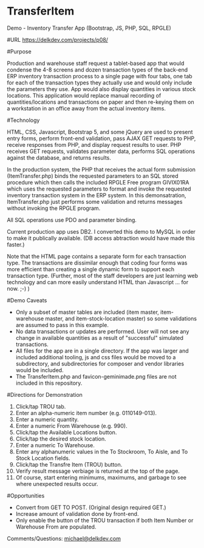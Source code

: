 # TransferItem
Demo - Inventory Transfer App (Bootstrap, JS, PHP, SQL, RPGLE)

#URL
https://delkdev.com/projects/p08/

#Purpose

Production and warehouse staff request a tablet-based app that would condense the 4-8 screens and dozen transaction types of the back-end ERP inventory transaction process to a single page with four tabs, one tab for each of the transaction types they actually use and would only include the parameters they use. App would also display quantities in various stock locations. This application would replace manual recording of quantities/locations and transactions on paper and then re-keying them on a workstation in an office away from the actual inventory items.

#Technology

HTML, CSS, Javascript, Bootstrap 5, and some jQuery are used to present entry forms, perform front-end validation, pass AJAX GET requests to PHP, receive responses from PHP, and display request results to user. PHP receives GET requests, validates parameter data, performs SQL operations against the database, and returns results. 

In the production system, the PHP that receives the actual form submission (ItemTransfer.php) binds the requested parameters to an SQL stored procedure which then calls the included RPGLE Free program GIVIX01RA which uses the requested parameters to format and invoke the requested inventory transaction system in the ERP system. In this demonsatration, ItemTransfer.php just performs some validation and returns messages without invoking the RPGLE program.

All SQL operations use PDO and parameter binding.

Current production app uses DB2. I converted this demo to MySQL in order to make it publically available. (DB access abtraction would have made this faster.)

Note that the HTML page contains a separate form for each transaction type. The transactions are dissimilar enough that coding four forms was more efficient than creating a single dynamic form to support each transaction type. (Further, most of the staff developers are just learning web technology and can more easily understand HTML than Javascript ... for now. ;-) )

#Demo Caveats
- Only a subset of master tables are included (item master, item-warehouse master, and item-stock-location master) so some validations are assumed to pass in this example.
- No data transactions or updates are performed. User will not see any change in available quantities as a result of "successful" simulated transactions.
- All files for the app are in a single directory. If the app was larger and included additional tooling, js and css files would be moved to a subdirectory, and subdirectories for composer and vendor libraries would be included.
- The TransferItem.php and favicon-geminimade.png files are not included in this repository.

#Directions for Demonstration

  1. Click/tap TROU tab.
  2. Enter an alpha-numeric item number (e.g. 0110149-013).
  3. Enter a numeric quantity.
  4. Enter a numeric From Warehouse (e.g. 990).
  5. Click/tap the Available Locations button.
  6. Click/tap the desired stock location.
  7. Enter a numeric To Warehouse.
  8. Enter any alphanumeric values in the To Stockroom, To Aisle, and To Stock Location fields.
  9. Click/tap the Transfre Item (TROU) button.
  10. Verify result message verbiage is returned at the top of the page.
  11. Of course, start entering minimums, maximums, and garbage to see where unexpected results occur.
  

#Opportunities
- Convert from GET TO POST. (Original design required GET.)
- Increase amount of validation done by front-end.
- Only enable the <Available locations> button of the TROU transaction if both Item Number or Warehouse From are populated.

Comments/Questions: michael@delkdev.com
  
